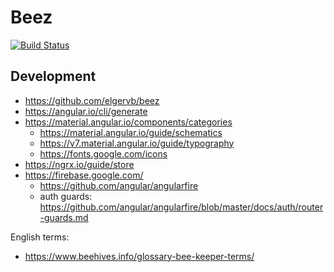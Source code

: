 # Beez

[![Build Status](https://travis-ci.com/elgervb/beez.svg?branch=main)](https://travis-ci.com/elgervb/beez)


## Development 

 - https://github.com/elgervb/beez
 - https://angular.io/cli/generate
 - https://material.angular.io/components/categories
   - https://material.angular.io/guide/schematics
   - https://v7.material.angular.io/guide/typography
   - https://fonts.google.com/icons
 - https://ngrx.io/guide/store
 - https://firebase.google.com/
   - https://github.com/angular/angularfire
   - auth guards: https://github.com/angular/angularfire/blob/master/docs/auth/router-guards.md

 English terms:
  - https://www.beehives.info/glossary-bee-keeper-terms/
